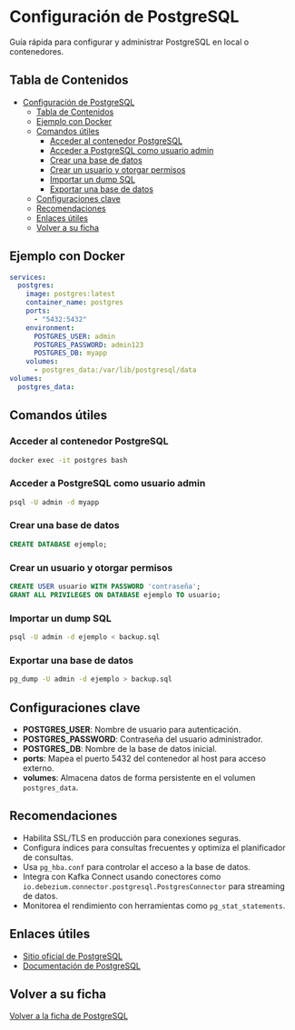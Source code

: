 # Configuración de PostgreSQL

Guía rápida para configurar y administrar PostgreSQL en local o contenedores.

## Tabla de Contenidos

- [Configuración de PostgreSQL](#configuración-de-postgresql)
  - [Tabla de Contenidos](#tabla-de-contenidos)
  - [Ejemplo con Docker](#ejemplo-con-docker)
  - [Comandos útiles](#comandos-útiles)
    - [Acceder al contenedor PostgreSQL](#acceder-al-contenedor-postgresql)
    - [Acceder a PostgreSQL como usuario admin](#acceder-a-postgresql-como-usuario-admin)
    - [Crear una base de datos](#crear-una-base-de-datos)
    - [Crear un usuario y otorgar permisos](#crear-un-usuario-y-otorgar-permisos)
    - [Importar un dump SQL](#importar-un-dump-sql)
    - [Exportar una base de datos](#exportar-una-base-de-datos)
  - [Configuraciones clave](#configuraciones-clave)
  - [Recomendaciones](#recomendaciones)
  - [Enlaces útiles](#enlaces-útiles)
  - [Volver a su ficha](#volver-a-su-ficha)

## Ejemplo con Docker

```yaml
services:
  postgres:
    image: postgres:latest
    container_name: postgres
    ports:
      - "5432:5432"
    environment:
      POSTGRES_USER: admin
      POSTGRES_PASSWORD: admin123
      POSTGRES_DB: myapp
    volumes:
      - postgres_data:/var/lib/postgresql/data
volumes:
  postgres_data:
```

## Comandos útiles

### Acceder al contenedor PostgreSQL

```bash
docker exec -it postgres bash
```

### Acceder a PostgreSQL como usuario admin

```bash
psql -U admin -d myapp
```

### Crear una base de datos

```sql
CREATE DATABASE ejemplo;
```

### Crear un usuario y otorgar permisos

```sql
CREATE USER usuario WITH PASSWORD 'contraseña';
GRANT ALL PRIVILEGES ON DATABASE ejemplo TO usuario;
```

### Importar un dump SQL

```bash
psql -U admin -d ejemplo < backup.sql
```

### Exportar una base de datos

```bash
pg_dump -U admin -d ejemplo > backup.sql
```

## Configuraciones clave

- **POSTGRES_USER**: Nombre de usuario para autenticación.
- **POSTGRES_PASSWORD**: Contraseña del usuario administrador.
- **POSTGRES_DB**: Nombre de la base de datos inicial.
- **ports**: Mapea el puerto 5432 del contenedor al host para acceso externo.
- **volumes**: Almacena datos de forma persistente en el volumen `postgres_data`.

## Recomendaciones

- Habilita SSL/TLS en producción para conexiones seguras.
- Configura índices para consultas frecuentes y optimiza el planificador de consultas.
- Usa `pg_hba.conf` para controlar el acceso a la base de datos.
- Integra con Kafka Connect usando conectores como `io.debezium.connector.postgresql.PostgresConnector` para streaming de datos.
- Monitorea el rendimiento con herramientas como `pg_stat_statements`.

## Enlaces útiles

- [Sitio oficial de PostgreSQL](https://www.postgresql.org/)
- [Documentación de PostgreSQL](https://www.postgresql.org/docs/)

## Volver a su ficha

[Volver a la ficha de PostgreSQL](../../tecnologias/bbdd/postgresql.md)
